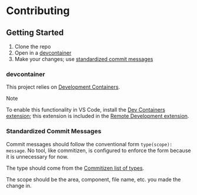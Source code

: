 # Contributing

## Getting Started

1. Clone the repo
2. Open in a [devcontainer](#devcontainer)
3. Make your changes;
   use [standardized commit messages](#standardized-commit-messages)

### devcontainer

This project relies on [Development Containers](https://containers.dev/).

> [!NOTE]
> To enable this functionality in VS Code,
> install the [Dev Containers extension](https://marketplace.visualstudio.com/items?itemName=ms-vscode-remote.remote-containers);
> this extension is included in the [Remote Development extension](https://marketplace.visualstudio.com/items?itemName=ms-vscode-remote.vscode-remote-extensionpack).

### Standardized Commit Messages

Commit messages should follow the conventional form `type(scope): message`.
No tool, like commitizen, is configured to enforce the form because it is unnecessary for now.

The type should come from the [Commitizen list of types](https://github.com/commitizen/conventional-commit-types/blob/master/index.json).

The scope should be the area, component, file name, etc. you made the change in.

